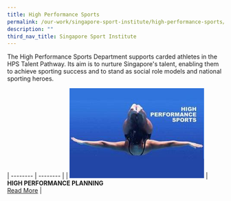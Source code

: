 ```yaml
---
title: High Performance Sports
permalink: /our-work/singapore-sport-institute/high-performance-sports/
description: ""
third_nav_title: Singapore Sport Institute
---
```

The High Performance Sports Department supports carded athletes in the HPS Talent Pathway. Its aim is to nurture Singapore's talent, enabling them to achieve sporting success and to stand as social role models and national sporting heroes.

| -------- | -------- | 
| ![high performance planning](/images/Our%20Work/Singapore%20Sports%20Institute/Introduction/high%20performance.jpg) | **HIGH PERFORMANCE PLANNING** <br>[Read More](/singapore-sport-institute/high-performance-planning/)  |